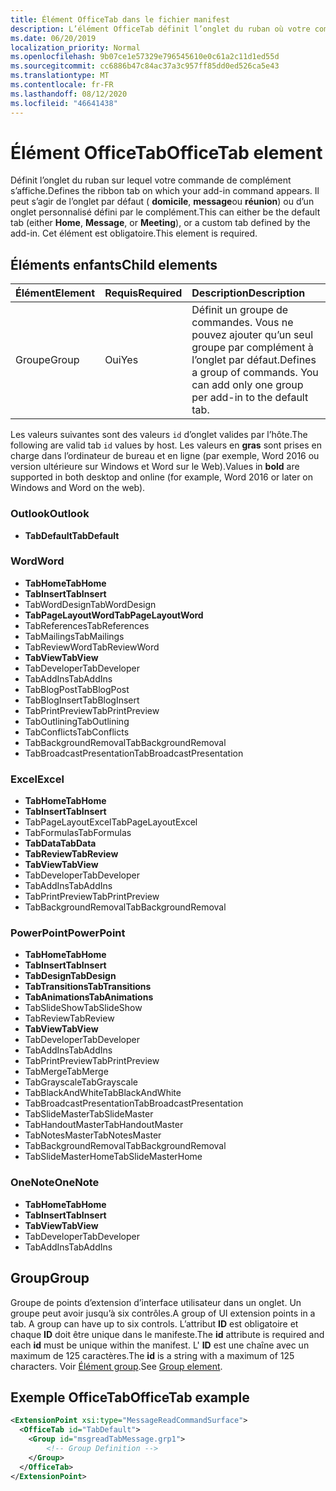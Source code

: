 ```yaml
---
title: Élément OfficeTab dans le fichier manifest
description: L’élément OfficeTab définit l’onglet du ruban où votre commande de complément s’affiche.
ms.date: 06/20/2019
localization_priority: Normal
ms.openlocfilehash: 9b07ce1e57329e796545610e0c61a2c11d1ed55d
ms.sourcegitcommit: cc6886b47c84ac37a3c957ff85dd0ed526ca5e43
ms.translationtype: MT
ms.contentlocale: fr-FR
ms.lasthandoff: 08/12/2020
ms.locfileid: "46641438"
---
```

# <a name="officetab-element"></a><span data-ttu-id="9ac6a-103">Élément OfficeTab</span><span class="sxs-lookup"><span data-stu-id="9ac6a-103">OfficeTab element</span></span>

<span data-ttu-id="9ac6a-104">Définit l’onglet du ruban sur lequel votre commande de complément s’affiche.</span><span class="sxs-lookup"><span data-stu-id="9ac6a-104">Defines the ribbon tab on which your add-in command appears.</span></span> <span data-ttu-id="9ac6a-105">Il peut s’agir de l’onglet par défaut ( **domicile**, **message**ou **réunion**) ou d’un onglet personnalisé défini par le complément.</span><span class="sxs-lookup"><span data-stu-id="9ac6a-105">This can either be the default tab (either **Home**, **Message**, or **Meeting**), or a custom tab defined by the add-in.</span></span> <span data-ttu-id="9ac6a-106">Cet élément est obligatoire.</span><span class="sxs-lookup"><span data-stu-id="9ac6a-106">This element is required.</span></span>

## <a name="child-elements"></a><span data-ttu-id="9ac6a-107">Éléments enfants</span><span class="sxs-lookup"><span data-stu-id="9ac6a-107">Child elements</span></span>

|  <span data-ttu-id="9ac6a-108">Élément</span><span class="sxs-lookup"><span data-stu-id="9ac6a-108">Element</span></span> |  <span data-ttu-id="9ac6a-109">Requis</span><span class="sxs-lookup"><span data-stu-id="9ac6a-109">Required</span></span>  |  <span data-ttu-id="9ac6a-110">Description</span><span class="sxs-lookup"><span data-stu-id="9ac6a-110">Description</span></span>  |
|:-----|:-----|:-----|
|  <span data-ttu-id="9ac6a-111">Groupe</span><span class="sxs-lookup"><span data-stu-id="9ac6a-111">Group</span></span>      | <span data-ttu-id="9ac6a-112">Oui</span><span class="sxs-lookup"><span data-stu-id="9ac6a-112">Yes</span></span> |  <span data-ttu-id="9ac6a-p102">Définit un groupe de commandes. Vous ne pouvez ajouter qu’un seul groupe par complément à l’onglet par défaut.</span><span class="sxs-lookup"><span data-stu-id="9ac6a-p102">Defines a group of commands. You can add only one group per add-in to the default tab.</span></span>  |

<span data-ttu-id="9ac6a-115">Les valeurs suivantes sont des valeurs `id` d’onglet valides par l’hôte.</span><span class="sxs-lookup"><span data-stu-id="9ac6a-115">The following are valid tab `id` values by host.</span></span> <span data-ttu-id="9ac6a-116">Les valeurs en **gras** sont prises en charge dans l’ordinateur de bureau et en ligne (par exemple, Word 2016 ou version ultérieure sur Windows et Word sur le Web).</span><span class="sxs-lookup"><span data-stu-id="9ac6a-116">Values in **bold** are supported in both desktop and online (for example, Word 2016 or later on Windows and Word on the web).</span></span>

### <a name="outlook"></a><span data-ttu-id="9ac6a-117">Outlook</span><span class="sxs-lookup"><span data-stu-id="9ac6a-117">Outlook</span></span>

- <span data-ttu-id="9ac6a-118">**TabDefault**</span><span class="sxs-lookup"><span data-stu-id="9ac6a-118">**TabDefault**</span></span>

### <a name="word"></a><span data-ttu-id="9ac6a-119">Word</span><span class="sxs-lookup"><span data-stu-id="9ac6a-119">Word</span></span>

- <span data-ttu-id="9ac6a-120">**TabHome**</span><span class="sxs-lookup"><span data-stu-id="9ac6a-120">**TabHome**</span></span>
- <span data-ttu-id="9ac6a-121">**TabInsert**</span><span class="sxs-lookup"><span data-stu-id="9ac6a-121">**TabInsert**</span></span>
- <span data-ttu-id="9ac6a-122">TabWordDesign</span><span class="sxs-lookup"><span data-stu-id="9ac6a-122">TabWordDesign</span></span>
- <span data-ttu-id="9ac6a-123">**TabPageLayoutWord**</span><span class="sxs-lookup"><span data-stu-id="9ac6a-123">**TabPageLayoutWord**</span></span>
- <span data-ttu-id="9ac6a-124">TabReferences</span><span class="sxs-lookup"><span data-stu-id="9ac6a-124">TabReferences</span></span>
- <span data-ttu-id="9ac6a-125">TabMailings</span><span class="sxs-lookup"><span data-stu-id="9ac6a-125">TabMailings</span></span>
- <span data-ttu-id="9ac6a-126">TabReviewWord</span><span class="sxs-lookup"><span data-stu-id="9ac6a-126">TabReviewWord</span></span>
- <span data-ttu-id="9ac6a-127">**TabView**</span><span class="sxs-lookup"><span data-stu-id="9ac6a-127">**TabView**</span></span>
- <span data-ttu-id="9ac6a-128">TabDeveloper</span><span class="sxs-lookup"><span data-stu-id="9ac6a-128">TabDeveloper</span></span>
- <span data-ttu-id="9ac6a-129">TabAddIns</span><span class="sxs-lookup"><span data-stu-id="9ac6a-129">TabAddIns</span></span>
- <span data-ttu-id="9ac6a-130">TabBlogPost</span><span class="sxs-lookup"><span data-stu-id="9ac6a-130">TabBlogPost</span></span>
- <span data-ttu-id="9ac6a-131">TabBlogInsert</span><span class="sxs-lookup"><span data-stu-id="9ac6a-131">TabBlogInsert</span></span>
- <span data-ttu-id="9ac6a-132">TabPrintPreview</span><span class="sxs-lookup"><span data-stu-id="9ac6a-132">TabPrintPreview</span></span>
- <span data-ttu-id="9ac6a-133">TabOutlining</span><span class="sxs-lookup"><span data-stu-id="9ac6a-133">TabOutlining</span></span>
- <span data-ttu-id="9ac6a-134">TabConflicts</span><span class="sxs-lookup"><span data-stu-id="9ac6a-134">TabConflicts</span></span>
- <span data-ttu-id="9ac6a-135">TabBackgroundRemoval</span><span class="sxs-lookup"><span data-stu-id="9ac6a-135">TabBackgroundRemoval</span></span>
- <span data-ttu-id="9ac6a-136">TabBroadcastPresentation</span><span class="sxs-lookup"><span data-stu-id="9ac6a-136">TabBroadcastPresentation</span></span>

### <a name="excel"></a><span data-ttu-id="9ac6a-137">Excel</span><span class="sxs-lookup"><span data-stu-id="9ac6a-137">Excel</span></span>

- <span data-ttu-id="9ac6a-138">**TabHome**</span><span class="sxs-lookup"><span data-stu-id="9ac6a-138">**TabHome**</span></span>
- <span data-ttu-id="9ac6a-139">**TabInsert**</span><span class="sxs-lookup"><span data-stu-id="9ac6a-139">**TabInsert**</span></span>
- <span data-ttu-id="9ac6a-140">TabPageLayoutExcel</span><span class="sxs-lookup"><span data-stu-id="9ac6a-140">TabPageLayoutExcel</span></span>
- <span data-ttu-id="9ac6a-141">TabFormulas</span><span class="sxs-lookup"><span data-stu-id="9ac6a-141">TabFormulas</span></span>
- <span data-ttu-id="9ac6a-142">**TabData**</span><span class="sxs-lookup"><span data-stu-id="9ac6a-142">**TabData**</span></span>
- <span data-ttu-id="9ac6a-143">**TabReview**</span><span class="sxs-lookup"><span data-stu-id="9ac6a-143">**TabReview**</span></span>
- <span data-ttu-id="9ac6a-144">**TabView**</span><span class="sxs-lookup"><span data-stu-id="9ac6a-144">**TabView**</span></span>
- <span data-ttu-id="9ac6a-145">TabDeveloper</span><span class="sxs-lookup"><span data-stu-id="9ac6a-145">TabDeveloper</span></span>
- <span data-ttu-id="9ac6a-146">TabAddIns</span><span class="sxs-lookup"><span data-stu-id="9ac6a-146">TabAddIns</span></span>
- <span data-ttu-id="9ac6a-147">TabPrintPreview</span><span class="sxs-lookup"><span data-stu-id="9ac6a-147">TabPrintPreview</span></span>
- <span data-ttu-id="9ac6a-148">TabBackgroundRemoval</span><span class="sxs-lookup"><span data-stu-id="9ac6a-148">TabBackgroundRemoval</span></span>

### <a name="powerpoint"></a><span data-ttu-id="9ac6a-149">PowerPoint</span><span class="sxs-lookup"><span data-stu-id="9ac6a-149">PowerPoint</span></span>

- <span data-ttu-id="9ac6a-150">**TabHome**</span><span class="sxs-lookup"><span data-stu-id="9ac6a-150">**TabHome**</span></span>
- <span data-ttu-id="9ac6a-151">**TabInsert**</span><span class="sxs-lookup"><span data-stu-id="9ac6a-151">**TabInsert**</span></span>
- <span data-ttu-id="9ac6a-152">**TabDesign**</span><span class="sxs-lookup"><span data-stu-id="9ac6a-152">**TabDesign**</span></span>
- <span data-ttu-id="9ac6a-153">**TabTransitions**</span><span class="sxs-lookup"><span data-stu-id="9ac6a-153">**TabTransitions**</span></span>
- <span data-ttu-id="9ac6a-154">**TabAnimations**</span><span class="sxs-lookup"><span data-stu-id="9ac6a-154">**TabAnimations**</span></span>
- <span data-ttu-id="9ac6a-155">TabSlideShow</span><span class="sxs-lookup"><span data-stu-id="9ac6a-155">TabSlideShow</span></span>
- <span data-ttu-id="9ac6a-156">TabReview</span><span class="sxs-lookup"><span data-stu-id="9ac6a-156">TabReview</span></span>
- <span data-ttu-id="9ac6a-157">**TabView**</span><span class="sxs-lookup"><span data-stu-id="9ac6a-157">**TabView**</span></span>
- <span data-ttu-id="9ac6a-158">TabDeveloper</span><span class="sxs-lookup"><span data-stu-id="9ac6a-158">TabDeveloper</span></span>
- <span data-ttu-id="9ac6a-159">TabAddIns</span><span class="sxs-lookup"><span data-stu-id="9ac6a-159">TabAddIns</span></span>
- <span data-ttu-id="9ac6a-160">TabPrintPreview</span><span class="sxs-lookup"><span data-stu-id="9ac6a-160">TabPrintPreview</span></span>
- <span data-ttu-id="9ac6a-161">TabMerge</span><span class="sxs-lookup"><span data-stu-id="9ac6a-161">TabMerge</span></span>
- <span data-ttu-id="9ac6a-162">TabGrayscale</span><span class="sxs-lookup"><span data-stu-id="9ac6a-162">TabGrayscale</span></span>
- <span data-ttu-id="9ac6a-163">TabBlackAndWhite</span><span class="sxs-lookup"><span data-stu-id="9ac6a-163">TabBlackAndWhite</span></span>
- <span data-ttu-id="9ac6a-164">TabBroadcastPresentation</span><span class="sxs-lookup"><span data-stu-id="9ac6a-164">TabBroadcastPresentation</span></span>
- <span data-ttu-id="9ac6a-165">TabSlideMaster</span><span class="sxs-lookup"><span data-stu-id="9ac6a-165">TabSlideMaster</span></span>
- <span data-ttu-id="9ac6a-166">TabHandoutMaster</span><span class="sxs-lookup"><span data-stu-id="9ac6a-166">TabHandoutMaster</span></span>
- <span data-ttu-id="9ac6a-167">TabNotesMaster</span><span class="sxs-lookup"><span data-stu-id="9ac6a-167">TabNotesMaster</span></span>
- <span data-ttu-id="9ac6a-168">TabBackgroundRemoval</span><span class="sxs-lookup"><span data-stu-id="9ac6a-168">TabBackgroundRemoval</span></span>
- <span data-ttu-id="9ac6a-169">TabSlideMasterHome</span><span class="sxs-lookup"><span data-stu-id="9ac6a-169">TabSlideMasterHome</span></span>

### <a name="onenote"></a><span data-ttu-id="9ac6a-170">OneNote</span><span class="sxs-lookup"><span data-stu-id="9ac6a-170">OneNote</span></span>

- <span data-ttu-id="9ac6a-171">**TabHome**</span><span class="sxs-lookup"><span data-stu-id="9ac6a-171">**TabHome**</span></span>
- <span data-ttu-id="9ac6a-172">**TabInsert**</span><span class="sxs-lookup"><span data-stu-id="9ac6a-172">**TabInsert**</span></span>
- <span data-ttu-id="9ac6a-173">**TabView**</span><span class="sxs-lookup"><span data-stu-id="9ac6a-173">**TabView**</span></span>
- <span data-ttu-id="9ac6a-174">TabDeveloper</span><span class="sxs-lookup"><span data-stu-id="9ac6a-174">TabDeveloper</span></span>
- <span data-ttu-id="9ac6a-175">TabAddIns</span><span class="sxs-lookup"><span data-stu-id="9ac6a-175">TabAddIns</span></span>

## <a name="group"></a><span data-ttu-id="9ac6a-176">Group</span><span class="sxs-lookup"><span data-stu-id="9ac6a-176">Group</span></span>

<span data-ttu-id="9ac6a-177">Groupe de points d’extension d’interface utilisateur dans un onglet. Un groupe peut avoir jusqu’à six contrôles.</span><span class="sxs-lookup"><span data-stu-id="9ac6a-177">A group of UI extension points in a tab. A group can have up to six controls.</span></span> <span data-ttu-id="9ac6a-178">L’attribut **ID** est obligatoire et chaque **ID** doit être unique dans le manifeste.</span><span class="sxs-lookup"><span data-stu-id="9ac6a-178">The **id** attribute is required and each **id** must be unique within the manifest.</span></span> <span data-ttu-id="9ac6a-179">L' **ID** est une chaîne avec un maximum de 125 caractères.</span><span class="sxs-lookup"><span data-stu-id="9ac6a-179">The **id** is a string with a maximum of 125 characters.</span></span> <span data-ttu-id="9ac6a-180">Voir [Élément group](group.md).</span><span class="sxs-lookup"><span data-stu-id="9ac6a-180">See [Group element](group.md).</span></span>

## <a name="officetab-example"></a><span data-ttu-id="9ac6a-181">Exemple OfficeTab</span><span class="sxs-lookup"><span data-stu-id="9ac6a-181">OfficeTab example</span></span>

```xml
<ExtensionPoint xsi:type="MessageReadCommandSurface">
  <OfficeTab id="TabDefault">
    <Group id="msgreadTabMessage.grp1">
        <!-- Group Definition -->
    </Group>
  </OfficeTab>
</ExtensionPoint>
```
